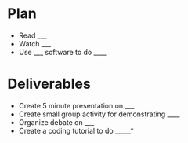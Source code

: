 
# Plan

* Read ___
* Watch ___
* Use ___ software to do ____

# Deliverables
* Create 5 minute presentation on ___
* Create small group activity for demonstrating ____
* Organize debate on ___
* Create a coding tutorial to do _____*